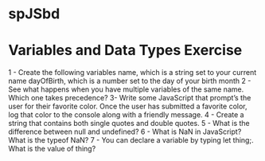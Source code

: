 # spJSbd

# Variables and Data Types Exercise

1 - Create the following variables
name, which is a string set to your current name
dayOfBirth, which is a number set to the day of your birth month
2 - See what happens when you have multiple variables of the same name. Which one takes precedence?
3- Write some JavaScript that prompt’s the user for their favorite color. Once the user has submitted a favorite color, log that color to the console along with a friendly message.
4 - Create a string that contains both single quotes and double quotes.
5 - What is the difference between null and undefined?
6 - What is NaN in JavaScript? What is the typeof NaN?
7 - You can declare a variable by typing let thing;. What is the value of thing?

<!-- 
- wtite a isvalidPassword function
- It accepts two argements: password & username
- Password must:
  * be at least 8 characters
  * cannot contain the username
  * cannot contain spaces
-If all requirements are met, return true, otherwise false.
- isValidPassword('89Fjjnms', 'dogLuvr'); //true
- isValidPassword ('dogLuvr123!', 'dogLuvr'); //false
- isValidPassword ('hello1', 'dogLuvr'); //false
-->

<!--
- Write a function to find the average value in an array of numbers
- avg([0, 50]) // 25
- avg([75, 76, 80, 95, 100]) //85.2
-->

<!--
- A pangram is a sentence that contains every letter of the alphabet, like:
// 'The quick brown fox jumps over the lazy dog'
- write a function called isPangram, which checks to see if a given sentence contains every ltter of the alphabet. Make sure you ignore string casing!
- isPangram ('The five boxing wizards jump quickly') // true
- isPangram ('The five boxing wizards jump quick') // true
-->